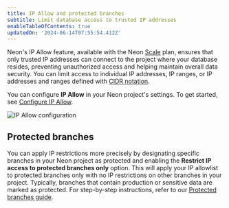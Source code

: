 ```yaml
---
title: IP Allow and protected branches
subtitle: Limit database access to trusted IP addresses
enableTableOfContents: true
updatedOn: '2024-06-14T07:55:54.412Z'
---
```


Neon's IP Allow feature, available with the Neon [Scale](/docs/introduction/plans#scale) plan, ensures that only trusted IP addresses can connect to the project where your database resides, preventing unauthorized access and helping maintain overall data security. You can limit access to individual IP addresses, IP ranges, or IP addresses and ranges defined with [CIDR notation](/docs/reference/glossary#cidr-notation).

You can configure **IP Allow** in your Neon project's settings. To get started, see [Configure IP Allow](/docs/manage/projects#configure-ip-allow).

![IP Allow configuration](/docs/manage/ip_allow.png)

## Protected branches

You can apply IP restrictions more precisely by designating specific branches in your Neon project as protected and enabling the **Restrict IP access to protected branches only** option. This will apply your IP allowlist to protected branches only with no IP restrictions on other branches in your project. Typically, branches that contain production or sensitive data are marked as protected. For step-by-step instructions, refer to our [Protected branches guide](/docs/guides/protected-branches).
